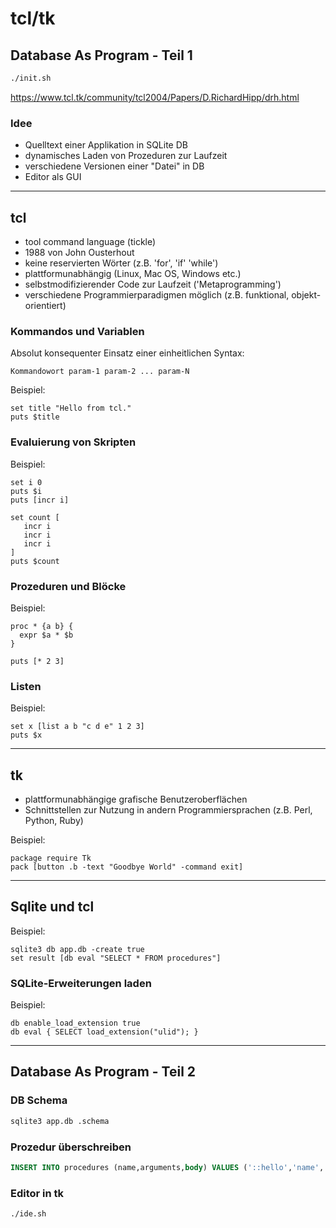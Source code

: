# tcl/tk

## Database As Program - Teil 1

```bash
./init.sh
```

https://www.tcl.tk/community/tcl2004/Papers/D.RichardHipp/drh.html

### Idee
- Quelltext einer Applikation in SQLite DB
- dynamisches Laden von Prozeduren zur Laufzeit
- verschiedene Versionen einer "Datei" in DB
- Editor als GUI

---

## tcl

- tool command language (tickle)
- 1988 von John Ousterhout
- keine reservierten Wörter (z.B. 'for', 'if' 'while')
- plattformunabhängig (Linux, Mac OS, Windows etc.)
- selbstmodifizierender Code zur Laufzeit ('Metaprogramming')
- verschiedene Programmierparadigmen möglich (z.B. funktional, objekt-orientiert)

### Kommandos und Variablen

Absolut konsequenter Einsatz einer einheitlichen Syntax:

```
Kommandowort param-1 param-2 ... param-N
```

Beispiel:
```
set title "Hello from tcl."
puts $title
```

### Evaluierung von Skripten

Beispiel:
```
set i 0 
puts $i
puts [incr i]

set count [
   incr i
   incr i
   incr i
]
puts $count
```

### Prozeduren und Blöcke

Beispiel:
```
proc * {a b} {
  expr $a * $b
}

puts [* 2 3]
```

### Listen

Beispiel:
```
set x [list a b "c d e" 1 2 3]
puts $x
```

---

## tk

- plattformunabhängige grafische Benutzeroberflächen
- Schnittstellen zur Nutzung in andern Programmiersprachen (z.B. Perl, Python, Ruby)

Beispiel:
```
package require Tk
pack [button .b -text "Goodbye World" -command exit]
```

---

## Sqlite und tcl

Beispiel:
```
sqlite3 db app.db -create true
set result [db eval "SELECT * FROM procedures"]
```

### SQLite-Erweiterungen laden

Beispiel:
```
db enable_load_extension true
db eval { SELECT load_extension("ulid"); }
```

---

## Database As Program - Teil 2

### DB Schema

```bash
sqlite3 app.db .schema
```

### Prozedur überschreiben

```sql
INSERT INTO procedures (name,arguments,body) VALUES ('::hello','name','puts "Hi $name."');
```

### Editor in tk

```bash
./ide.sh
```